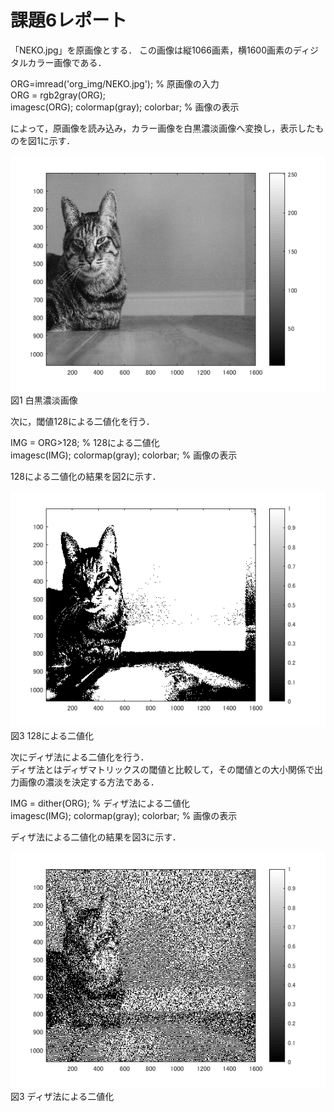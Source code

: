 # 課題6レポート

「NEKO.jpg」を原画像とする． この画像は縦1066画素，横1600画素のディジタルカラー画像である．  

ORG=imread('org_img/NEKO.jpg'); % 原画像の入力  
ORG = rgb2gray(ORG);  
imagesc(ORG); colormap(gray); colorbar; % 画像の表示  

によって，原画像を読み込み，カラー画像を白黒濃淡画像へ変換し，表示したものを図1に示す．  

![図1 白黒濃淡画像](https://github.com/tainak/lecture_image_processing/blob/master/repo_img/kadai6_0.png)  
図1 白黒濃淡画像  

次に，閾値128による二値化を行う．  

IMG = ORG>128; % 128による二値化  
imagesc(IMG); colormap(gray); colorbar; % 画像の表示  

128による二値化の結果を図2に示す．  

![図2 128による二値化](https://github.com/tainak/lecture_image_processing/blob/master/repo_img/kadai6_1.png)  
図3 128による二値化  

次にディザ法による二値化を行う．  
ディザ法とはディザマトリックスの閾値と比較して，その閾値との大小関係で出力画像の濃淡を決定する方法である．  

IMG = dither(ORG); % ディザ法による二値化  
imagesc(IMG); colormap(gray); colorbar; % 画像の表示  

ディザ法による二値化の結果を図3に示す．  

![図3 ディザ法による二値化](https://github.com/tainak/lecture_image_processing/blob/master/repo_img/kadai6_2.png)  
図3 ディザ法による二値化  
